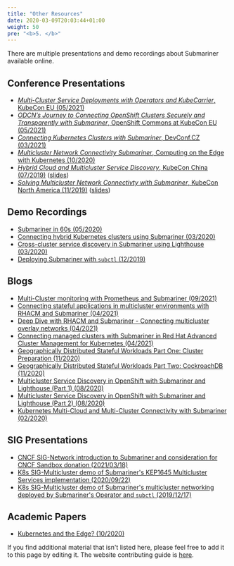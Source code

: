 ```yaml
---
title: "Other Resources"
date: 2020-03-09T20:03:44+01:00
weight: 50
pre: "<b>5. </b>"
---
```


There are multiple presentations and demo recordings about Submariner available online.

## Conference Presentations

<!-- markdownlint-disable line-length -->
* [*Multi-Cluster Service Deployments with Operators and KubeCarrier*, KubeCon EU (05/2021)](https://youtu.be/mWQetXFVrao)
* [*ODCN’s Journey to Connecting OpenShift Clusters Securely and Transparently with Submariner*, OpenShift Commons at KubeCon EU (05/2021)
](https://youtu.be/BnbMpCbqyBk)
* [*Connecting Kubernetes Clusters with Submariner*, DevConf.CZ (03/2021)](https://www.youtube.com/watch?v=-HE9iq34Zj8)
* [*Multicluster Network Connectivity Submariner*, Computing on the Edge with Kubernetes (10/2020)](https://www.youtube.com/watch?v=x7PbyTVEXFg)
* [*Hybrid Cloud and Multicluster Service Discovery*, KubeCon China (07/2019)](https://www.youtube.com/watch?v=uU4PSBLrpi8&list=PLj6h78yzYM2Njj5PvNc4Mtcril2YyR95d) ([slides](https://static.sched.com/hosted_files/kccncosschn19eng/6b/Hybrid%20Cloud%20and%20Multi-Cluster%20Service%20Connectivity.pdf))
* [*Solving Multicluster Network Connectivty with Submariner*, KubeCon North America (11/2019)](https://www.youtube.com/watch?v=jMvuchSMCKU&list=PLj6h78yzYM2NDs-iu8WU5fMxINxHXlien) ([slides](https://static.sched.com/hosted_files/kccncna19/7d/Submariner%20Kubecon%20NA%202019%20%281%29.pdf))
<!-- markdownlint-enable line-length -->

## Demo Recordings

* [Submariner in 60s (05/2020)](https://www.youtube.com/watch?v=pQgUWiGtKqM)
* [Connecting hybrid Kubernetes clusters using Submariner (03/2020)](https://www.youtube.com/watch?v=fMhZRNn0fxQ)
* [Cross-cluster service discovery in Submariner using Lighthouse (03/2020)](https://www.youtube.com/watch?v=tXsemQPNhyQ)
* [Deploying Submariner with `subctl` (12/2019)](https://www.youtube.com/watch?v=cInmBXuZsU8)

## Blogs

* [Multi-Cluster monitoring with Prometheus and Submariner (09/2021)](https://medium.com/@danielbachar/multi-cluster-monitoring-with-prometheus-and-submariner-f89ff733e7ec)
* [Connecting stateful applications in multicluster environments with RHACM and Submariner (04/2021)](https://rcarrata.com/openshift/rhacm-submariner-2/)
* [Deep Dive with RHACM and Submariner - Connecting multicluster overlay networks (04/2021)](https://rcarrata.com/openshift/rhacm-submariner/)
* [Connecting managed clusters with Submariner in Red Hat Advanced Cluster Management for Kubernetes (04/2021)](https://www.openshift.com/blog/connecting-managed-clusters-with-submariner-in-red-hat-advanced-cluster-management-for-kubernetes)
* [Geographically Distributed Stateful Workloads Part One: Cluster Preparation (11/2020)](https://www.openshift.com/blog/geographically-distributed-stateful-workloads-part-one-cluster-preparation)
* [Geographically Distributed Stateful Workloads Part Two: CockroachDB (11/2020)](https://www.openshift.com/blog/geographically-distributed-stateful-workloads-part-two-cockroachdb)
* [Multicluster Service Discovery in OpenShift with Submariner and Lighthouse (Part 1) (08/2020)](https://www.openshift.com/blog/multicluster-service-discovery-in-openshift)
* [Multicluster Service Discovery in OpenShift with Submariner and Lighthouse (Part 2) (08/2020)](https://www.openshift.com/blog/multicluster-service-discovery-in-openshift-part-2)
* [Kubernetes Multi-Cloud and Multi-Cluster Connectivity with Submariner (02/2020)](https://www.linkedin.com/pulse/kubernetes-multi-cloud-multi-cluster-connectivity-gokul-chandra/?trk=related_artice_Kubernetes%20Multi-Cloud%20and%20Multi-Cluster%20Connectivity%20with%20Submariner_article-card_title)

## SIG Presentations

* [CNCF SIG-Network introduction to Submariner and consideration for CNCF Sandbox donation (2021/03/18)](https://youtu.be/R5F8l9ursBk?t=878)
* [K8s SIG-Multicluster demo of Submariner's KEP1645 Multicluster Services implementation (2020/09/22)](https://youtu.be/bx4z9sMX8FM?t=1350)
* [K8s SIG-Multicluster demo of Submariner's multicluster networking deployed by Submariner's Operator and `subctl` (2019/12/17)](https://youtu.be/4C4kc9AOz4M?t=273)

## Academic Papers

* [Kubernetes and the Edge? (10/2020)](https://hal.inria.fr/hal-02972686/document)

If you find additional material that isn't listed here, please feel free to add it to this page by editing it.
The website contributing guide is [here](../development/website).
